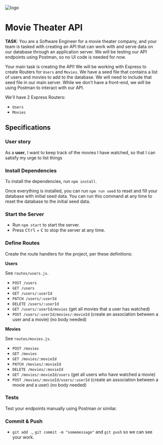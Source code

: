 ![logo](https://user-images.githubusercontent.com/44912347/202296600-c5f247d6-9616-49db-88f0-38433429d781.jpg)

# Movie Theater API

**TASK**: You are a Software Engineer for a movie theater company, and your team
is tasked with creating an API that can work with and serve data on our database
through an application server. We will be testing our API endpoints using
Postman, so no UI code is needed for now.

Your main task is creating the API! We will be working with Express to create
Routers for `Users` and `Movies`. We have a seed file that contains a list of
users and movies to add to the database. We will need to include that seed file
in our main server. While we don't have a front-end, we will be using Postman to
interact with our API.

We'll have 2 Express Routers:

- `Users`
- `Movies`

## Specifications

### User story

As a **user**, I want to keep track of the movies I have watched, so that I can
satisfy my urge to list things

### Install Dependencies

To install the dependencies, run `npm install`.

Once everything is installed, you can run `npm run seed` to reset and fill your
database with initial seed data. You can run this command at any time to reset
the database to the initial seed data.

### Start the Server

- Run `npm start` to start the server.
- Press <kbd>Ctrl</kbd> + <kbd>C</kbd> to stop the server at any time.

### Define Routes

Create the route handlers for the project, per these definitions:

**Users**

See `routes/users.js`.

- `POST /users`
- `GET /users`
- `GET /users/:userId`
- `PATCH /users/:userId`
- `DELETE /users/:userId`
- `GET /users/:userId/movies` (get all movies that a user has watched)
- `POST /users/:userId/movies/:movieId` (create an association between a user and a movie) (no body needed)

**Movies**

See `routes/movies.js`.

- `POST /movies`
- `GET /movies`
- `GET /movies/:movieId`
- `PATCH /movies/:movieId`
- `DELETE /movies/:movieId`
- `GET /movies/:movieId/users` (get all users who have watched a movie)
- `POST /movies/:movieId/users/:userId` (create an association between a movie and a user) (no body needed)

### Tests

Test your endpoints manually using Postman or similar.

### Commit & Push

- `git add .`, `git commit -m "somemessage"` and `git push` so we can see your
  work.
